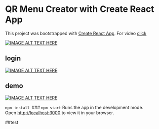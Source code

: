 # QR Menu Creator with Create React App

This project was bootstrapped with [Create React App](https://github.com/facebook/create-react-app). For video [click](https://www.linkedin.com/feed/update/urn:li:activity:6915254177287782401/)

[![IMAGE ALT TEXT HERE](https://i.hizliresim.com/1rdfjhg.png)](https://www.linkedin.com/feed/update/urn:li:activity:6915254177287782401/)




## login
[![IMAGE ALT TEXT HERE](https://i.hizliresim.com/9yyqrff.png)](https://www.linkedin.com/feed/update/urn:li:activity:6915254177287782401/)


## demo 
[![IMAGE ALT TEXT HERE](https://i.hizliresim.com/q19mor1.png)](https://www.linkedin.com/feed/update/urn:li:activity:6915254177287782401/)

`npm install `### `npm start`
Runs the app in the development mode.\
Open [http://localhost:3000](http://localhost:3000) to view it in your browser.

##test
